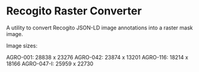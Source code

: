 # Recogito Raster Converter

A utility to convert Recogito JSON-LD image annotations into a raster mask image.

Image sizes:

AGRO-001: 28838 x 23276
AGRO-042: 23874 x 13201
AGRO-116: 18214 x 18166
AGRO-047-I: 25959 x 22730
